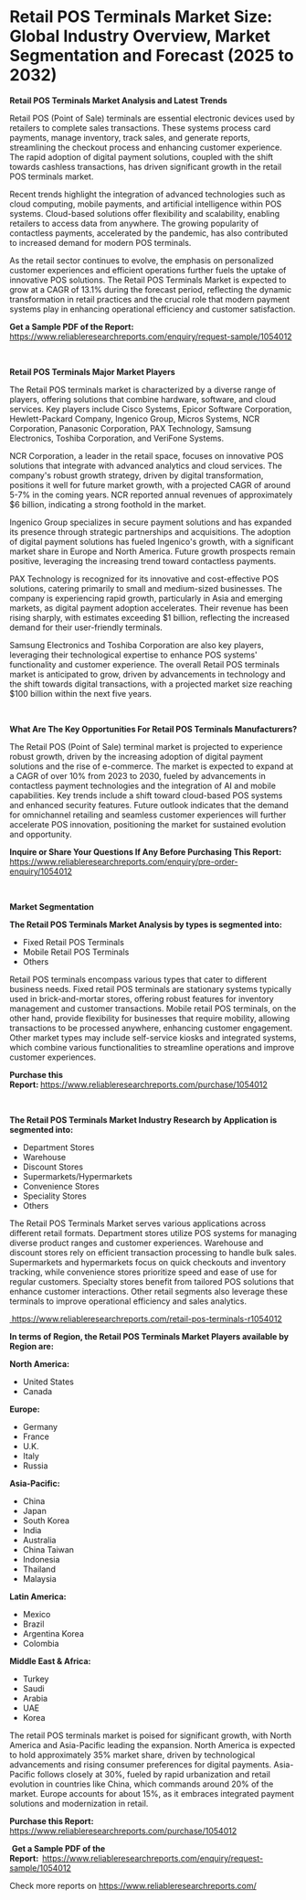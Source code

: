 <p><h1>Retail POS Terminals Market Size: Global Industry Overview, Market Segmentation and Forecast (2025 to 2032)</h1></p><p><strong>Retail POS Terminals Market Analysis and Latest Trends</strong></p>
<p><p>Retail POS (Point of Sale) terminals are essential electronic devices used by retailers to complete sales transactions. These systems process card payments, manage inventory, track sales, and generate reports, streamlining the checkout process and enhancing customer experience. The rapid adoption of digital payment solutions, coupled with the shift towards cashless transactions, has driven significant growth in the retail POS terminals market.</p><p>Recent trends highlight the integration of advanced technologies such as cloud computing, mobile payments, and artificial intelligence within POS systems. Cloud-based solutions offer flexibility and scalability, enabling retailers to access data from anywhere. The growing popularity of contactless payments, accelerated by the pandemic, has also contributed to increased demand for modern POS terminals.</p><p>As the retail sector continues to evolve, the emphasis on personalized customer experiences and efficient operations further fuels the uptake of innovative POS solutions. The Retail POS Terminals Market is expected to grow at a CAGR of 13.1% during the forecast period, reflecting the dynamic transformation in retail practices and the crucial role that modern payment systems play in enhancing operational efficiency and customer satisfaction.</p></p>
<p><strong>Get a Sample PDF of the Report:&nbsp;</strong> <a href="https://www.reliableresearchreports.com/enquiry/request-sample/1054012?utm_campaign=2327&utm_medium=2&utm_source=Github&utm_content=ia&utm_term=17022025&utm_id=retail-pos-terminals">https://www.reliableresearchreports.com/enquiry/request-sample/1054012</a></p>
<p>&nbsp;</p>
<p><strong>Retail POS Terminals Major Market Players</strong></p>
<p><p>The Retail POS terminals market is characterized by a diverse range of players, offering solutions that combine hardware, software, and cloud services. Key players include Cisco Systems, Epicor Software Corporation, Hewlett-Packard Company, Ingenico Group, Micros Systems, NCR Corporation, Panasonic Corporation, PAX Technology, Samsung Electronics, Toshiba Corporation, and VeriFone Systems. </p><p>NCR Corporation, a leader in the retail space, focuses on innovative POS solutions that integrate with advanced analytics and cloud services. The company's robust growth strategy, driven by digital transformation, positions it well for future market growth, with a projected CAGR of around 5-7% in the coming years. NCR reported annual revenues of approximately $6 billion, indicating a strong foothold in the market.</p><p>Ingenico Group specializes in secure payment solutions and has expanded its presence through strategic partnerships and acquisitions. The adoption of digital payment solutions has fueled Ingenico's growth, with a significant market share in Europe and North America. Future growth prospects remain positive, leveraging the increasing trend toward contactless payments.</p><p>PAX Technology is recognized for its innovative and cost-effective POS solutions, catering primarily to small and medium-sized businesses. The company is experiencing rapid growth, particularly in Asia and emerging markets, as digital payment adoption accelerates. Their revenue has been rising sharply, with estimates exceeding $1 billion, reflecting the increased demand for their user-friendly terminals.</p><p>Samsung Electronics and Toshiba Corporation are also key players, leveraging their technological expertise to enhance POS systems' functionality and customer experience. The overall Retail POS terminals market is anticipated to grow, driven by advancements in technology and the shift towards digital transactions, with a projected market size reaching $100 billion within the next five years.</p></p>
<p>&nbsp;</p>
<p><strong>What Are The Key Opportunities For Retail POS Terminals Manufacturers?</strong></p>
<p><p>The Retail POS (Point of Sale) terminal market is projected to experience robust growth, driven by the increasing adoption of digital payment solutions and the rise of e-commerce. The market is expected to expand at a CAGR of over 10% from 2023 to 2030, fueled by advancements in contactless payment technologies and the integration of AI and mobile capabilities. Key trends include a shift toward cloud-based POS systems and enhanced security features. Future outlook indicates that the demand for omnichannel retailing and seamless customer experiences will further accelerate POS innovation, positioning the market for sustained evolution and opportunity.</p></p>
<p><strong>Inquire or Share Your Questions If Any Before Purchasing This Report:</strong> <a href="https://www.reliableresearchreports.com/enquiry/pre-order-enquiry/1054012?utm_campaign=2327&utm_medium=2&utm_source=Github&utm_content=ia&utm_term=17022025&utm_id=retail-pos-terminals">https://www.reliableresearchreports.com/enquiry/pre-order-enquiry/1054012</a></p>
<p>&nbsp;</p>
<p><strong>Market Segmentation</strong></p>
<p><strong>The Retail POS Terminals Market Analysis by types is segmented into:</strong></p>
<p><ul><li>Fixed Retail POS Terminals</li><li>Mobile Retail POS Terminals</li><li>Others</li></ul></p>
<p><p>Retail POS terminals encompass various types that cater to different business needs. Fixed retail POS terminals are stationary systems typically used in brick-and-mortar stores, offering robust features for inventory management and customer transactions. Mobile retail POS terminals, on the other hand, provide flexibility for businesses that require mobility, allowing transactions to be processed anywhere, enhancing customer engagement. Other market types may include self-service kiosks and integrated systems, which combine various functionalities to streamline operations and improve customer experiences.</p></p>
<p><strong>Purchase this Report:&nbsp;</strong><a href="https://www.reliableresearchreports.com/purchase/1054012?utm_campaign=2327&utm_medium=2&utm_source=Github&utm_content=ia&utm_term=17022025&utm_id=retail-pos-terminals">https://www.reliableresearchreports.com/purchase/1054012</a></p>
<p>&nbsp;</p>
<p><strong>The Retail POS Terminals Market Industry Research by Application is segmented into:</strong></p>
<p><ul><li>Department Stores</li><li>Warehouse</li><li>Discount Stores</li><li>Supermarkets/Hypermarkets</li><li>Convenience Stores</li><li>Speciality Stores</li><li>Others</li></ul></p>
<p><p>The Retail POS Terminals Market serves various applications across different retail formats. Department stores utilize POS systems for managing diverse product ranges and customer experiences. Warehouse and discount stores rely on efficient transaction processing to handle bulk sales. Supermarkets and hypermarkets focus on quick checkouts and inventory tracking, while convenience stores prioritize speed and ease of use for regular customers. Specialty stores benefit from tailored POS solutions that enhance customer interactions. Other retail segments also leverage these terminals to improve operational efficiency and sales analytics.</p></p>
<p><a href="https://www.reliableresearchreports.com/retail-pos-terminals-r1054012?utm_campaign=2327&utm_medium=2&utm_source=Github&utm_content=ia&utm_term=17022025&utm_id=retail-pos-terminals">&nbsp;https://www.reliableresearchreports.com/retail-pos-terminals-r1054012</a></p>
<p><strong>In terms of Region, the Retail POS Terminals Market Players available by Region are:</strong></p>
<p>
    <p> <strong> North America: </strong>
        <ul>
            <li>United States</li>
            <li>Canada</li>
        </ul>
        </p> 
    <p> <strong> Europe: </strong>
        <ul>
            <li>Germany</li>
            <li>France</li>
            <li>U.K.</li>
            <li>Italy</li>
            <li>Russia</li>
        </ul>
        </p> 
    <p> <strong> Asia-Pacific: </strong>
        <ul>
            <li>China</li>
            <li>Japan</li>
            <li>South Korea</li>
            <li>India</li>
            <li>Australia</li>
            <li>China Taiwan</li>
            <li>Indonesia</li>
            <li>Thailand</li>
            <li>Malaysia</li>
        </ul>
        </p> 
    <p> <strong> Latin America: </strong>
        <ul>
            <li>Mexico</li>
            <li>Brazil</li>
            <li>Argentina Korea</li>
            <li>Colombia</li>
        </ul>
        </p> 
    <p> <strong> Middle East & Africa: </strong>
        <ul>
            <li>Turkey</li>
            <li>Saudi</li>
            <li>Arabia</li>
            <li>UAE</li>
            <li>Korea</li>
        </ul>
    </p>
    </p>
<p><p>The retail POS terminals market is poised for significant growth, with North America and Asia-Pacific leading the expansion. North America is expected to hold approximately 35% market share, driven by technological advancements and rising consumer preferences for digital payments. Asia-Pacific follows closely at 30%, fueled by rapid urbanization and retail evolution in countries like China, which commands around 20% of the market. Europe accounts for about 15%, as it embraces integrated payment solutions and modernization in retail.</p></p>
<p><strong>Purchase this Report: </strong><a href="https://www.reliableresearchreports.com/purchase/1054012?utm_campaign=2327&utm_medium=2&utm_source=Github&utm_content=ia&utm_term=17022025&utm_id=retail-pos-terminals">https://www.reliableresearchreports.com/purchase/1054012</a></p>
<p>&nbsp;<strong>Get a Sample PDF of the Report:&nbsp;&nbsp;</strong><a href="https://www.reliableresearchreports.com/enquiry/request-sample/1054012?utm_campaign=2327&utm_medium=2&utm_source=Github&utm_content=ia&utm_term=17022025&utm_id=retail-pos-terminals">https://www.reliableresearchreports.com/enquiry/request-sample/1054012</a></p>
<p><strong></strong></p>
<p>Check more reports on <a href="https://www.reliableresearchreports.com/?utm_campaign=2327&utm_medium=2&utm_source=Github&utm_content=ia&utm_term=17022025&utm_id=retail-pos-terminals">https://www.reliableresearchreports.com/</a></p>